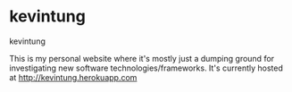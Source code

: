 kevintung
=========

kevintung

This is my personal website where it's mostly just a dumping ground for investigating new software technologies/frameworks.  It's currently hosted at http://kevintung.herokuapp.com
